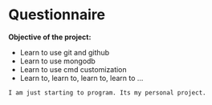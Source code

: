 # Questionnaire

**Objective of the project:**
* Learn to use git and github
* Learn to use mongodb
* Learn to use cmd customization
* Learn to, learn to, learn to, learn to ...

`I am just starting to program. Its my personal project.`
